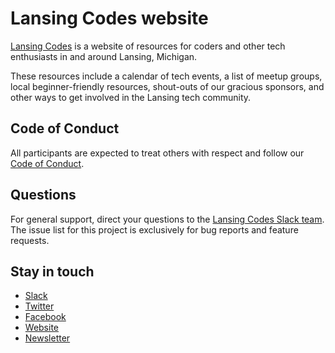 # Lansing Codes website

[Lansing Codes](https://www.lansing.codes) is a website of resources for coders
and other tech enthusiasts in and around Lansing, Michigan.

These resources include a calendar of tech events, a list of meetup groups,
local beginner-friendly resources, shout-outs of our gracious sponsors, and
other ways to get involved in the Lansing tech community.

## Code of Conduct
All participants are expected to treat others with respect and follow our [Code of Conduct](https://www.lansing.codes/code-of-conduct/).


## Questions

For general support, direct your questions to the
[Lansing Codes Slack team](http://slack.lansing.codes). The issue list for this
project is exclusively for bug reports and feature requests.

## Stay in touch

- [Slack](http://slack.lansing.codes)
- [Twitter](https://twitter.com/lansingcodes)
- [Facebook](https://www.facebook.com/lansingcodes)
- [Website](https://www.lansing.codes)
- [Newsletter](http://bit.ly/lansing-codes-newsletter)
